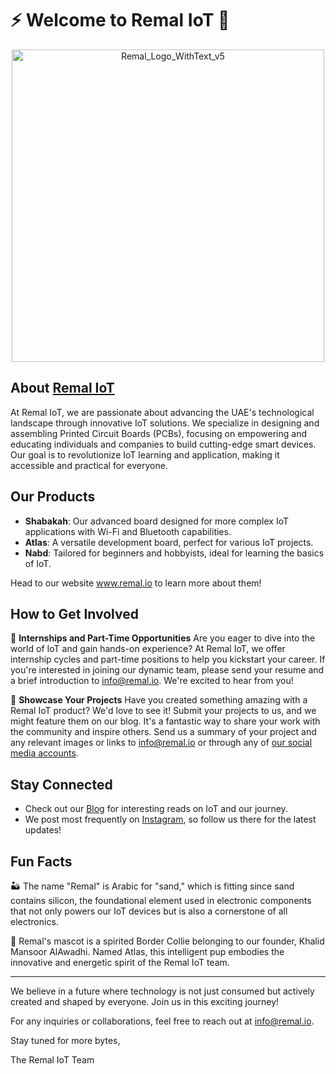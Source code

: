 # ⚡ Welcome to Remal IoT 👋
<div align="center">
  <img src="https://github.com/remaliot/.github/assets/122004635/5b7676aa-7146-4780-bc96-57f1b12b68c5" alt="Remal_Logo_WithText_v5" width="500"/>
</div>

## About [Remal IoT](https://remal.io/)
At Remal IoT, we are passionate about advancing the UAE's technological landscape through innovative IoT solutions. We specialize in designing and assembling Printed Circuit Boards (PCBs), focusing on empowering and educating individuals and companies to build cutting-edge smart devices. Our goal is to revolutionize IoT learning and application, making it accessible and practical for everyone.

## Our Products
- **Shabakah**: Our advanced board designed for more complex IoT applications with Wi-Fi and Bluetooth capabilities.
- **Atlas**: A versatile development board, perfect for various IoT projects.
- **Nabd**: Tailored for beginners and hobbyists, ideal for learning the basics of IoT.

Head to our website www.remal.io to learn more about them!

## How to Get Involved

🌟 **Internships and Part-Time Opportunities**
Are you eager to dive into the world of IoT and gain hands-on experience? At Remal IoT, we offer internship cycles and part-time positions to help you kickstart your career. If you're interested in joining our dynamic team, please send your resume and a brief introduction to [info@remal.io](mailto:info@remal.io). We're excited to hear from you!

🚀 **Showcase Your Projects**
Have you created something amazing with a Remal IoT product? We'd love to see it! Submit your projects to us, and we might feature them on our blog. It's a fantastic way to share your work with the community and inspire others. Send us a summary of your project and any relevant images or links to [info@remal.io](mailto:info@remal.io) or through any of [our social media accounts](https://remal.io/contact-us/).

## Stay Connected

- Check out our [Blog](https://remal.io/blog/) for interesting reads on IoT and our journey.
- We post most frequently on [Instagram](https://www.instagram.com/remalhq/), so follow us there for the latest updates!

## Fun Facts

🏜️ The name "Remal" is Arabic for "sand," which is fitting since sand contains silicon, the foundational element used in electronic components that not only powers our IoT devices but is also a cornerstone of all electronics.

🐶 Remal's mascot is a spirited Border Collie belonging to our founder, Khalid Mansoor AlAwadhi. Named Atlas, this intelligent pup embodies the innovative and energetic spirit of the Remal IoT team.

---

We believe in a future where technology is not just consumed but actively created and shaped by everyone. Join us in this exciting journey!

For any inquiries or collaborations, feel free to reach out at [info@remal.io](mailto:info@remal.io).

Stay tuned for more bytes,

The Remal IoT Team
